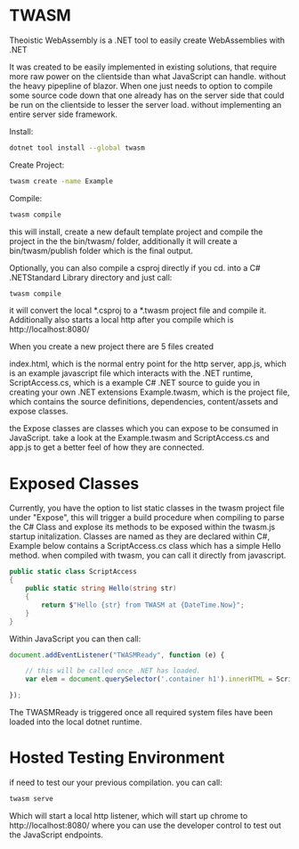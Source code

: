 # TWASM

Theoistic WebAssembly is a .NET tool to easily create WebAssemblies with .NET

It was created to be easily implemented in existing solutions, that require more raw power on the clientside than what JavaScript can handle. without the heavy pipepline of blazor.
When one just needs to option to compile some source code down that one already has on the server side that could be run on the clientside to lesser the server load. without implementing an entire server side framework.

Install:
``` bash
dotnet tool install --global twasm
```
Create Project:
``` bash
twasm create -name Example
```
Compile:
``` bash
twasm compile
```

this will install, create a new default template project and compile the project in the the bin/twasm/ folder,
additionally it will create a bin/twasm/publish folder which is the final output.

Optionally, you can also compile a csproj directly
if you cd. into a C# .NETStandard Library directory and just call:
``` bash
twasm compile
```

it will convert the local *.csproj to a *.twasm project file and compile it. Additionally also starts a local http after you compile which is http://localhost:8080/

When you create a new project there are 5 files created

index.html, which is the normal entry point for the http server,
app.js, which is an example javascript file which interacts with the .NET runtime,
ScriptAccess.cs, which is a example C# .NET source to guide you in creating your own .NET extensions
Example.twasm, which is the project file, which contains the source definitions, dependencies, content/assets and expose classes.

the Expose classes are classes which you can expose to be consumed in JavaScript.
take a look at the Example.twasm and ScriptAccess.cs and app.js to get a better feel of how they are connected.

# Exposed Classes
Currently, you have the option to list static classes in the twasm project file under "Expose", this will trigger a
build procedure when compiling to parse the C# Class and explose its methods to be exposed within the twasm.js startup initalization.
Classes are named as they are declared within C#, Example below contains a ScriptAccess.cs class which has a simple Hello method.
when compiled with twasm, you can call it directly from javascript.
``` csharp
public static class ScriptAccess
{
    public static string Hello(string str)
    {
        return $"Hello {str} from TWASM at {DateTime.Now}";
    }
}
```
Within JavaScript you can then call:
``` javascript
document.addEventListener("TWASMReady", function (e) {

    // this will be called once .NET has loaded.
    var elem = document.querySelector('.container h1').innerHTML = ScriptAccess.Hello("TWASM Developer");

});
```
The TWASMReady is triggered once all required system files have been loaded into the local dotnet runtime.

# Hosted Testing Environment
if need to test our your previous compilation. you can call:
``` bash
twasm serve
```
Which will start a local http listener, which will start up chrome to http://localhost:8080/
where you can use the developer control to test out the JavaScript endpoints.
